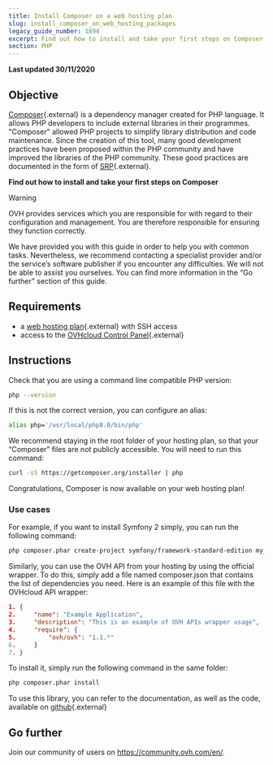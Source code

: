 ```yaml
---
title: Install Composer on a web hosting plan
slug: install_composer_on_web_hosting_packages
legacy_guide_number: 1894
excerpt: Find out how to install and take your first steps on Composer.
section: PHP
---
```


**Last updated 30/11/2020**

## Objective

[Composer](https://getcomposer.org/){.external} is a dependency manager created for PHP language. It allows PHP developers to include external libraries in their programmes. "Composer" allowed PHP projects to simplify library distribution and code maintenance. Since the creation of this tool, many good development practices have been proposed within the PHP community and have improved the libraries of the PHP community. These good practices are documented in the form of [SRP](http://www.php-fig.org/){.external}.

**Find out how to install and take your first steps on Composer**

> [!warning]
>
> OVH provides services which you are responsible for with regard to their configuration and management. You are therefore responsible for ensuring they function correctly.
> 
> We have provided you with this guide in order to help you with common tasks. Nevertheless, we recommend contacting a specialist provider and/or the service’s software publisher if you encounter any difficulties. We will not be able to assist you ourselves. You can find more information in the “Go further” section of this guide.
> 

## Requirements

- a [web hosting plan](https://www.ovh.co.uk/web-hosting/){.external}  with SSH access
- access to the [OVHcloud Control Panel](https://www.ovh.com/auth/?action=gotomanager){.external}


## Instructions

Check that you are using a command line compatible PHP version:


```bash
php --version
```

If this is not the correct version, you can configure an alias:


```bash
alias php='/usr/local/php8.0/bin/php'
```

We recommend staying in the root folder of your hosting plan, so that your “Composer” files are not publicly accessible. You will need to run this command:


```bash
curl -sS https://getcomposer.org/installer | php
```

Congratulations, Composer is now available on your web hosting plan!


### Use cases

For example, if you want to install Symfony 2 simply, you can run the following command:


```bash
php composer.phar create-project symfony/framework-standard-edition my_project_name "2.7.*"
```

Similarly, you can use the OVH API from your hosting by using the official wrapper. To do this, simply add a file named composer.json that contains the list of dependencies you need. Here is an example of this file with the OVHcloud API wrapper:


```json
1. {
2.     "name": "Example Application",
3.     "description": "This is an example of OVH APIs wrapper usage",
4.     "require": {
5.         "ovh/ovh": "1.1.*"
6.     }
7. }
```

To install it, simply run the following command in the same folder:


```bash
php composer.phar install
```

To use this library, you can refer to the documentation, as well as the code, available on [github](https://github.com/ovh/php-ovh){.external}


## Go further

Join our community of users on <https://community.ovh.com/en/>.
